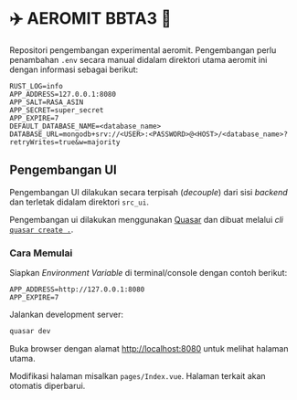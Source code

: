 # :airplane: AEROMIT BBTA3 :rocket:
Repositori pengembangan experimental aeromit. Pengembangan perlu penambahan `.env` secara manual
didalam direktori utama aeromit ini dengan informasi sebagai berikut:

```
RUST_LOG=info
APP_ADDRESS=127.0.0.1:8080
APP_SALT=RASA_ASIN
APP_SECRET=super_secret
APP_EXPIRE=7
DEFAULT_DATABASE_NAME=<database_name>
DATABASE_URL=mongodb+srv://<USER>:<PASSWORD>@<HOST>/<database_name>?retryWrites=true&w=majority
```

## Pengembangan UI
Pengembangan UI dilakukan secara terpisah (_decouple_) dari sisi _backend_ dan terletak didalam
direktori `src_ui`.

Pengembangan ui dilakukan menggunakan [Quasar](https://quasar.dev/) dan dibuat melalui _cli_ 
[`quasar create .`](https://quasar.dev/quasar-cli/installation#Introduction).

### Cara Memulai

Siapkan _Environment Variable_ di terminal/console dengan contoh berikut:
```
APP_ADDRESS=http://127.0.0.1:8080
APP_EXPIRE=7
```

Jalankan development server:

```bash
quasar dev
```

Buka browser dengan alamat [http://localhost:8080](http://localhost:8080) untuk melihat halaman utama.

Modifikasi halaman misalkan `pages/Index.vue`. Halaman terkait akan otomatis diperbarui.

